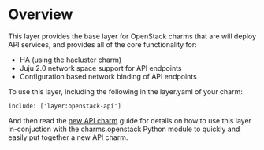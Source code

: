 # Overview

This layer provides the base layer for OpenStack charms that are will deploy
API services, and provides all of the core functionality for:

 - HA (using the hacluster charm)
 - Juju 2.0 network space support for API endpoints
 - Configuration based network binding of API endpoints

To use this layer, including the following in the layer.yaml of your charm:

    include: ['layer:openstack-api']

And then read the [new API charm](https://github.com/openstack/charm-guide/blob/master/doc/source/new-charm.rst)
guide for details on how to use this layer in-conjuction with the
charms.openstack Python module to quickly and easily put together a
new API charm.
